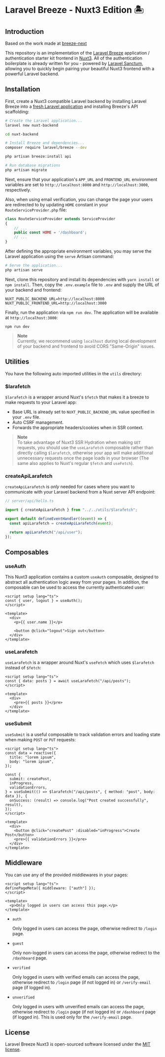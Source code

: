 # Laravel Breeze - Nuxt3 Edition 🏝️

## Introduction

Based on the work made at [breeze-next](https://github.com/laravel/breeze-next)

This repository is an implementation of the [Laravel Breeze](https://laravel.com/docs/starter-kits) application / authentication starter kit frontend in [Nuxt3](https://v3.nuxtjs.org/). All of the authentication boilerplate is already written for you - powered by [Laravel Sanctum](https://laravel.com/docs/sanctum), allowing you to quickly begin pairing your beautiful Nuxt3 frontend with a powerful Laravel backend.

## Installation

First, create a Nuxt3 compatible Laravel backend by installing Laravel Breeze into a [fresh Laravel application](https://laravel.com/docs/installation) and installing Breeze's API scaffolding:

```bash
# Create the Laravel application...
laravel new nuxt-backend

cd nuxt-backend

# Install Breeze and dependencies...
composer require laravel/breeze --dev

php artisan breeze:install api

# Run database migrations
php artisan migrate
```

Next, ensure that your application's `APP_URL` and `FRONTEND_URL` environment variables are set to `http://localhost:8000` and `http://localhost:3000`, respectively.

Also, when using email verification, you can change the page your users are redirected to by updating `HOME` constant in your `RouteServiceProvider.php` file:

```php
class RouteServiceProvider extends ServiceProvider
{
    // ...
    public const HOME = '/dashboard';
    // ...
}
```

After defining the appropriate environment variables, you may serve the Laravel application using the `serve` Artisan command:

```bash
# Serve the application...
php artisan serve
```

Next, clone this repository and install its dependencies with `yarn install` or `npm install`. Then, copy the `.env.example` file to `.env` and supply the URL of your backend and frontend:

```
NUXT_PUBLIC_BACKEND_URL=http://localhost:8000
NUXT_PUBLIC_FRONTEND_URL=http://localhost:3000
```

Finally, run the application via `npm run dev`. The application will be available at `http://localhost:3000`:

```
npm run dev
```

> **Note**  
> Currently, we recommend using `localhost` during local development of your backend and frontend to avoid CORS "Same-Origin" issues.


## Utilities

You have the following auto imported utilities in the `utils` directory:

### $larafetch

`$larafetch` is a wrapper around Nuxt's `$fetch` that makes it a breeze to make requests to your Laravel app:

- Base URL is already set to `NUXT_PUBLIC_BACKEND_URL` value specified in your `.env` file.
- Auto CSRF management.
- Forwards the appropriate headers/cookies when in SSR context.

> **Note**  
> To take advantage of Nuxt3 SSR Hydration when making `GET` requests, you should use the `useLarafetch` composable rather than directly calling `$larafetch`, otherwise your app will make additional unnecessary requests once the page loads in your browser (The same also applies to Nuxt's regular `$fetch` and `useFetch`).


### createApiLarafetch

`createApiLarafetch` is *only* needed for cases where you want to communicate with your Laravel backend from a Nuxt server API endpoint:

```ts
// server/api/hello.ts

import { createApiLarafetch } from "../../utils/$larafetch";

export default defineEventHandler((event) => {
  const apiLarafetch = createApiLarafetch(event);

  return apiLarafetch("/api/user");
});

```

## Composables

### useAuth

This Nuxt3 application contains a custom `useAuth` composable, designed to abstract all authentication logic away from your pages. In addition, the composable can be used to access the currently authenticated user:

```vue
<script setup lang="ts">
const { user, logout } = useAuth();
</script>

<template>
  <div>
    <p>{{ user.name }}</p>

    <button @click="logout">Sign out</button>
  </div>
</template>
```

### useLarafetch

`useLarafetch` is a wrapper around Nuxt's `useFetch` which uses `$larafetch` instead of `$fetch`:

```vue
<script setup lang="ts">
const { data: posts } = await useLarafetch("/api/posts");
</script>

<template>
  <div>
    <pre>{{ posts }}</pre>
  </div>
</template>

```

### useSubmit

`useSubmit` is a useful composable to track validation errors and loading state when making `POST` or `PUT` requests:

```vue
<script setup lang="ts">
const data = reactive({
  title: "lorem ipsum",
  body: "lorem ipsum",
});

const {
  submit: createPost,
  inProgress,
  validationErrors,
} = useSubmit(() => $larafetch("/api/posts", { method: "post", body: data }), {
  onSuccess: (result) => console.log("Post created successfully", result),
});
</script>

<template>
  <div>
    <button @click="createPost" :disabled="inProgress">Create Post</button>
    <pre>{{ validationErrors }}</pre>
  </div>
</template>
```

## Middleware

You can use any of the provided middlewares in your pages:

```vue
<script setup lang="ts">
definePageMeta({ middleware: ["auth"] });
</script>

<template>
  <p>Only logged in users can access this page.</p>
</template>
```

- `auth`

  Only logged in users can access the page, otherwise redirect to `/login` page.

- `guest`

  Only non-logged in users can access the page, otherwise redirect to the `/dashboard` page.

- `verified`

  Only logged in users with verified emails can access the page, otherwise redirect to `/login` page (if not logged in) or `/verify-email` page (if logged in).

- `unverified`

  Only logged in users with unverified emails can access the page, otherwise redirect to `/login` page (if not logged in) or `/dashboard` page (if logged in). This is used only for the `/verify-email` page.

## License

Laravel Breeze Nuxt3 is open-sourced software licensed under the [MIT license](LICENSE.md).
